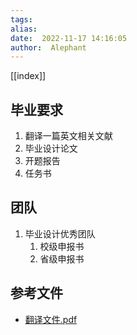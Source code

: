 ```yaml
---
tags:  
alias:  
date:  2022-11-17 14:16:05 
author:  Alephant
---
```

[[index]]

## 毕业要求
1. 翻译一篇英文相关文献
2. 毕业设计论文
3. 开题报告
4. 任务书

## 团队
1. 毕业设计优秀团队
	1. 校级申报书
	2. 省级申报书

## 参考文件
- <a href="publlic/attachments/翻译终稿.pdf" download="翻译终稿.pdf">翻译文件.pdf</a>